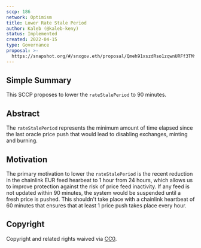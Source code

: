 ```yaml
---
sccp: 186
network: Optimism
title: Lower Rate Stale Period
author: Kaleb (@kaleb-keny)
status: Implemented
created: 2022-04-15
type: Governance
proposal: >-
  https://snapshot.org/#/snxgov.eth/proposal/Qmeh91xszdRso1zqwnURFf3TMfD57xbZhCrVtnNnE2PZuE
---
```


## Simple Summary

<!--"If you can't explain it simply, you don't understand it well enough." Provide a simplified and layman-accessible explanation of the SCCP.-->

This SCCP proposes to lower the `rateStalePeriod` to 90 minutes. 

## Abstract

<!--A short (~200 word) description of the variable change proposed.-->

The `rateStalePeriod` represents the minimum amount of time elapsed since the last oracle price push that would lead to disabling exchanges, minting and burning.

## Motivation

<!--The motivation is critical for SCCPs that want to update variables within Synthetix. It should clearly explain why the existing variable is not incentive aligned. SCCP submissions without sufficient motivation may be rejected outright.-->

The primary motivation to lower the `rateStalePeriod` is the recent reduction in the chainlink EUR feed hearbeat to 1 hour from 24 hours, which allows us to improve protection against the risk of price feed inactivity.
If any feed is not updated within 90 minutes, the system would be suspended until a fresh price is pushed. This shouldn't take place with a chainlink heartbeat of 60 minutes that ensures that at least 1 price push takes place every hour.

## Copyright

Copyright and related rights waived via [CC0](https://creativecommons.org/publicdomain/zero/1.0/).
